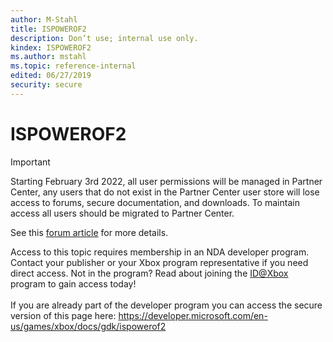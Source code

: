 ```yaml
---
author: M-Stahl
title: ISPOWEROF2
description: Don’t use; internal use only.
kindex: ISPOWEROF2
ms.author: mstahl
ms.topic: reference-internal
edited: 06/27/2019
security: secure
---
```


# ISPOWEROF2
> [!IMPORTANT]
> Starting February 3rd 2022, all user permissions will be managed in Partner Center, any users that do not exist in the Partner Center user store will lose access to forums, secure documentation, and downloads. To maintain access all users should be migrated to Partner Center. <p></p>See this <a href="https://forums.xboxlive.com/articles/132187/breaking-change-user-access-for-forums-secure-docu.html">forum article</a> for more details.  

 Access to this topic requires membership in an NDA developer program. Contact your publisher or your Xbox program representative if you need direct access. Not in the program? Read about joining the <a href="https://www.xbox.com/Developers/id">ID@Xbox</a> program to gain access today!  <br/><br/>If you are already part of the developer program you can access the secure version of this page here: <a target="_blank" href="https://developer.microsoft.com/en-us/games/xbox/docs/gdk/ispowerof2">https://developer.microsoft.com/en-us/games/xbox/docs/gdk/ispowerof2</a>